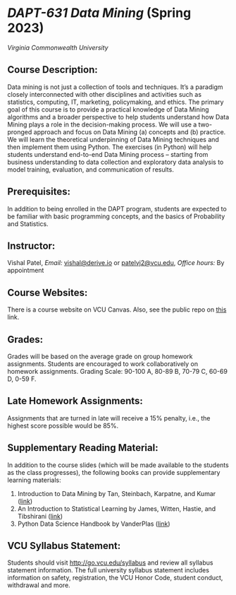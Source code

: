 # *DAPT-631 Data Mining* (Spring 2023)
_Virginia Commonwealth University_

## Course Description:
Data mining is not just a collection of tools and techniques. It’s a paradigm closely interconnected with other disciplines and activities such as statistics, computing, IT, marketing, policymaking, and ethics. The primary goal of this course is to provide a practical knowledge of Data Mining algorithms and a broader perspective to help students understand how Data Mining plays a role in the decision-making process. 
We will use a two-pronged approach and focus on Data Mining (a) concepts and (b) practice. We will learn the theoretical underpinning of Data Mining techniques and then implement them using Python. The exercises (in Python) will help students understand end-to-end Data Mining process – starting from business understanding to data collection and exploratory data analysis to model training, evaluation, and communication of results. 
## Prerequisites:
In addition to being enrolled in the DAPT program, students are expected to be familiar with basic programming concepts, and the basics of Probability and Statistics.
## Instructor: 
Vishal Patel, *Email:* vishal@derive.io or patelvj2@vcu.edu, *Office hours:* By appointment
## Course Websites:
There is a course website on VCU Canvas. Also, see the public repo on [this](https://github.com/vishal-git/dapt-631) link.
## Grades: 
Grades will be based on the average grade on group homework assignments. Students are encouraged to work collaboratively on homework assignments. Grading Scale: 90-100 A, 80-89 B, 70-79 C, 60-69 D, 0-59 F.
## Late Homework Assignments: 
Assignments that are turned in late will receive a 15% penalty, i.e., the highest score possible would be 85%.
## Supplementary Reading Material:
In addition to the course slides (which will be made available to the students as the class progresses), the following books can provide supplementary learning materials:
1.	Introduction to Data Mining by Tan, Steinbach, Karpatne, and Kumar ([link](https://www-users.cs.umn.edu/~kumar001/dmbook/index.php))
2.	An Introduction to Statistical Learning by James, Witten, Hastie, and Tibshirani ([link](https://trevorhastie.github.io/ISLR/))
3.	Python Data Science Handbook by VanderPlas ([link](https://jakevdp.github.io/PythonDataScienceHandbook/))
## VCU Syllabus Statement: 
Students should visit http://go.vcu.edu/syllabus and review all syllabus statement information. The full university syllabus statement includes information on safety, registration, the VCU Honor Code, student conduct, withdrawal and more.
